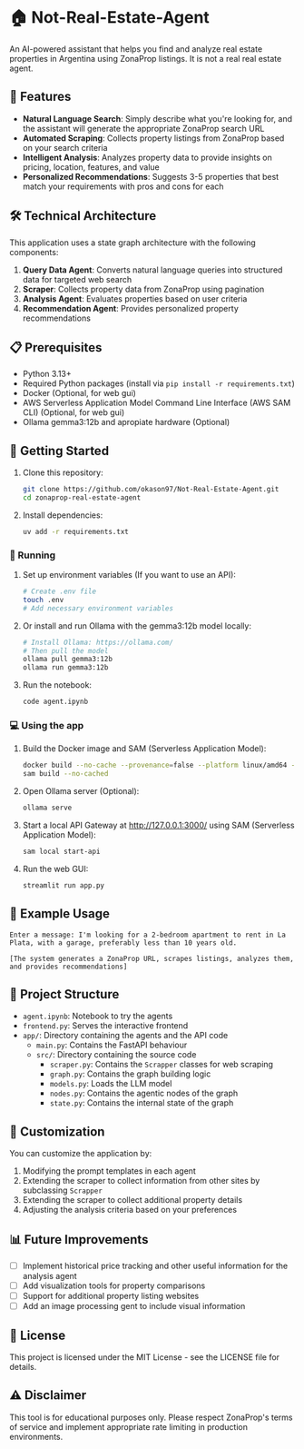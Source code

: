 # 🏠 Not-Real-Estate-Agent

An AI-powered assistant that helps you find and analyze real estate properties in Argentina using ZonaProp listings. It is not a real real estate agent.

## 🌟 Features

- **Natural Language Search**: Simply describe what you're looking for, and the assistant will generate the appropriate ZonaProp search URL
- **Automated Scraping**: Collects property listings from ZonaProp based on your search criteria
- **Intelligent Analysis**: Analyzes property data to provide insights on pricing, location, features, and value
- **Personalized Recommendations**: Suggests 3-5 properties that best match your requirements with pros and cons for each

## 🛠️ Technical Architecture

This application uses a state graph architecture with the following components:

1. **Query Data Agent**: Converts natural language queries into structured data for targeted web search
2. **Scraper**: Collects property data from ZonaProp using pagination
3. **Analysis Agent**: Evaluates properties based on user criteria
4. **Recommendation Agent**: Provides personalized property recommendations

## 📋 Prerequisites

- Python 3.13+
- Required Python packages (install via `pip install -r requirements.txt`)
- Docker (Optional, for web gui)
- AWS Serverless Application Model Command Line Interface (AWS SAM CLI) (Optional, for web gui)
- Ollama gemma3:12b and apropiate hardware (Optional)

## 🚀 Getting Started

1. Clone this repository:
   ```bash
   git clone https://github.com/okason97/Not-Real-Estate-Agent.git
   cd zonaprop-real-estate-agent
   ```

2. Install dependencies:
   ```bash
   uv add -r requirements.txt
   ```

### 🏃 Running

1. Set up environment variables (If you want to use an API):
   ```bash
   # Create .env file
   touch .env
   # Add necessary environment variables
   ```

2. Or install and run Ollama with the gemma3:12b model locally:
   ```bash
   # Install Ollama: https://ollama.com/
   # Then pull the model
   ollama pull gemma3:12b
   ollama run gemma3:12b
   ```

3. Run the notebook:
   ```bash
   code agent.ipynb
   ```

### 💻 Using the app

1. Build the Docker image and SAM (Serverless Application Model):
   ```bash
   docker build --no-cache --provenance=false --platform linux/amd64 -t nrea .
   sam build --no-cached
   ```

2. Open Ollama server (Optional):
   ```bash
   ollama serve
   ```

2. Start a local API Gateway at http://127.0.0.1:3000/ using SAM (Serverless Application Model):
   ```bash
   sam local start-api
   ```

2. Run the web GUI:
   ```bash
   streamlit run app.py
   ```

## 💬 Example Usage

```
Enter a message: I'm looking for a 2-bedroom apartment to rent in La Plata, with a garage, preferably less than 10 years old.

[The system generates a ZonaProp URL, scrapes listings, analyzes them, and provides recommendations]
```

## 📁 Project Structure

- `agent.ipynb`: Notebook to try the agents
- `frontend.py`: Serves the interactive frontend
- `app/`: Directory containing the agents and the API code
  - `main.py`: Contains the FastAPI behaviour 
  - `src/`: Directory containing the source code
    - `scraper.py`: Contains the `Scrapper` classes for web scraping
    - `graph.py`: Contains the graph building logic
    - `models.py`: Loads the LLM model
    - `nodes.py`: Contains the agentic nodes of the graph
    - `state.py`: Contains the internal state of the graph

## 🔧 Customization

You can customize the application by:

1. Modifying the prompt templates in each agent
2. Extending the scraper to collect information from other sites by subclassing `Scrapper`
3. Extending the scraper to collect additional property details
4. Adjusting the analysis criteria based on your preferences

## 📊 Future Improvements

- [ ] Implement historical price tracking and other useful information for the analysis agent
- [ ] Add visualization tools for property comparisons
- [ ] Support for additional property listing websites
- [ ] Add an image processing gent to include visual information

## 📄 License

This project is licensed under the MIT License - see the LICENSE file for details.

## ⚠️ Disclaimer

This tool is for educational purposes only. Please respect ZonaProp's terms of service and implement appropriate rate limiting in production environments.
